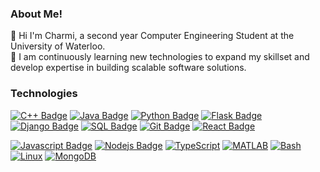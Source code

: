 ### About Me! 
👋 Hi I'm Charmi, a second year Computer Engineering Student at the University of Waterloo.  
🌱 I am continuously learning new technologies to expand my skillset and develop expertise in building scalable software solutions.  

### Technologies
[![C++ Badge](https://img.shields.io/badge/-C++-00599C?style=for-the-badge&labelColor=black&logo=c%2B%2B&logoColor=00599C)](#)
[![Java Badge](https://img.shields.io/badge/-Java-007396?style=for-the-badge&labelColor=black&logo=java&logoColor=007396)](#)
[![Python Badge](https://img.shields.io/badge/-Python-007acc?style=for-the-badge&labelColor=black&logo=python&logoColor=007acc)](#)
[![Flask Badge](https://img.shields.io/badge/-Flask-000000?style=for-the-badge&labelColor=black&logo=flask&logoColor=FFFFFF)](#)
[![Django Badge](https://img.shields.io/badge/-Django-092E20?style=for-the-badge&labelColor=black&logo=django&logoColor=092E20)](#)
[![SQL Badge](https://img.shields.io/badge/-SQL-336791?style=for-the-badge&labelColor=black&logo=postgresql&logoColor=336791)](#)
[![Git Badge](https://img.shields.io/badge/-Git-F05032?style=for-the-badge&labelColor=black&logo=git&logoColor=F05032)](#)
[![React Badge](https://img.shields.io/badge/-React-61DBFB?style=for-the-badge&labelColor=black&logo=react&logoColor=61DBFB)](#)

[![Javascript Badge](https://img.shields.io/badge/-Javascript-F0DB4F?style=for-the-badge&labelColor=black&logo=javascript&logoColor=F0DB4F)](#)
[![Nodejs Badge](https://img.shields.io/badge/-Nodejs-3C873A?style=for-the-badge&labelColor=black&logo=node.js&logoColor=3C873A)](#) 
[![TypeScript](https://img.shields.io/badge/-TypeScript-3178C6?style=for-the-badge&logo=typescript&logoColor=white)](#)
[![MATLAB](https://img.shields.io/badge/-MATLAB-0076A8?style=for-the-badge&logo=mathworks&logoColor=white)](#)
[![Bash](https://img.shields.io/badge/-Bash-4EAA25?style=for-the-badge&logo=gnu-bash&logoColor=white)](#)
[![Linux](https://img.shields.io/badge/-Linux-FCC624?style=for-the-badge&logo=linux&logoColor=black)](#)
[![MongoDB](https://img.shields.io/badge/-MongoDB-47A248?style=for-the-badge&logo=mongodb&logoColor=white)](#)
